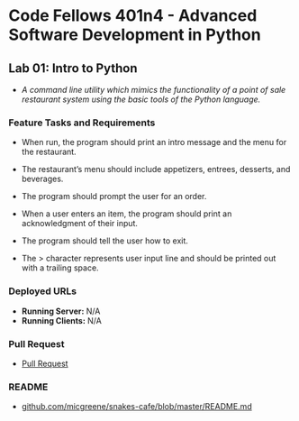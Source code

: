 # Code Fellows 401n4 - Advanced Software Development in Python

## Lab 01: Intro to Python

+ *A command line utility which mimics the functionality of a point of sale restaurant system using the basic tools of the Python language.*


### Feature Tasks and Requirements

+ When run, the program should print an intro message and the menu for the restaurant.

+ The restaurant’s menu should include appetizers, entrees, desserts, and beverages.

+ The program should prompt the user for an order.

+ When a user enters an item, the program should print an acknowledgment of their input.

+ The program should tell the user how to exit.

+ The > character represents user input line and should be printed out with a trailing space.

### Deployed URLs

+ **Running Server:** N/A
+ **Running Clients:** N/A

### Pull Request

+ [Pull Request](URL '')

### README

+ [github.com/micgreene/snakes-cafe/blob/master/README.md](URL 'https://github.com/micgreene/snakes-cafe/blob/master/README.md')
